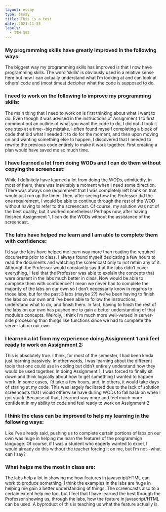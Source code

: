 ```yaml
---
layout: essay
type: essay
title: This is a test
date: 2021-11-25
labels:
  - ITM 352
---
```


<h3> My programming skills have greatly improved in the following ways: </h3>
The biggest way my programming skills has improved is that I now have programming skills. The word ‘skills' is obviously used in a relative sense here but now I can actually understand what I’m looking at and can look at others’ code and (most times) decipher what the code is supposed to do. 

<h3>I need to work on the following to improve my programming skills: </h3>
The main thing that I need to work on is first thinking about what I want to do. Even though it was advised in the instructions of Assignment 1 to first comment out an outline of what you want the code to do, I did not. I took it one step at a time--big mistake. I often found myself completing a block of code that did what I needed it to do for the moment, and then upon moving on and wanting something else to happen, I discovered that I needed to rewrite the previous code entirely to make it work together. First creating a plan would have saved me so much time.

<h3>I have learned a lot from doing WODs and I can do them without copying the screencast: </h3>
While I definitely have learned a lot from doing the WODs, admittedly, in most of them, there was inevitably a moment when I need some direction. There was always one requirement that I was completely left blank on that would just run up the timer. Then, after seeing how the Professor did the one requirement, I would be able to continue through the rest of the WOD without having to refer to the screencast. Of course, my solution was not of the best quality, but it worked nonetheless! Perhaps now, after having finished Assignment 1, I can do the WODs without the assistance of the screencast. 

<h3>The labs have helped me learn and I am able to complete them with confidence: </h3>
I’d say the labs have helped me learn way more than reading the required documents prior to class. I always found myself dedicating a few hours to read the documents and watching the screencast only to not retain any of it. Although the Professor would constantly say that the labs didn’t cover everything, I feel that the Professor was able to explain the concepts that were present in the labs much better in class. Now would be able to complete them with confidence? I mean we never had to complete the majority of the labs on our own so I don’t necessarily know in regards to those labs, but for the past 3 labs (maybe 2?) we’ve been having to finish the labs on our own and I’ve been able to follow the instructions, understand what to do, and finish them. In fact, having to finish the rest of the labs on our own has pushed me to gain a better understanding of that module’s concepts. Weirdly, I think I’m much more well-versed in server-side processing than things like functions since we had to complete the server lab on our own.

<h3>I learned a lot from my experience doing Assignment 1 and feel ready to work on Assignment 2:</h3>
This is absolutely true. I think, for most of the semester, I had been kinda just learning passively. In other words, I was learning about the different tools that one could use in coding but didn’t entirely understand how they would be used together. In doing Assignment 1, I was forced to finally sit down and think logically about how to get something I wanted to happen work. In some cases, I’d take a few hours, and, in others, it would take days of staring at my code. This was largely facilitated due to the lack of solution screencasts that I would otherwise have during WODs to fall back on when I got stuck. Because of that, I learned way more and feel much more confident in my ability to code and feel ready to work on Assignment 2.

<h3>I think the class can be improved to help my learning in the following ways:</h3>
Like I’ve already said, pushing us to complete certain portions of labs on our own was huge in helping me learn the features of the programmign language. Of course, if I was a student who eagerly wanted to excel, I would already do this without the teacher forcing it on me, but I’m not--what can I say? 

<h3>What helps me the most in class are: </h3>
The labs help a lot in showing me how features in javascript/HTML can work to produce something. I think the examples in the labs are huge in helping me gain a better understanding of things. The screencasts also to a certain extent help me too, but I feel that I have learned the best through the Professor showing us, through the labs, how the feature in javascript/HTML can be used. A byproduct of this is teaching us what the feature actually is.

